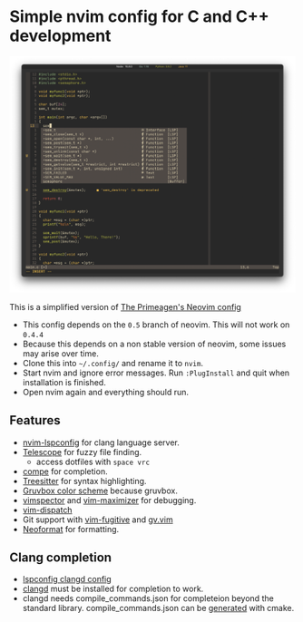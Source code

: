 # Simple nvim config for C and C++ development

![Screenshot](/c-example-screenshot.png)

This is a simplified version of [The Primeagen's Neovim config](https://github.com/awesome-streamers/awesome-streamerrc/tree/master/ThePrimeagen)

- This config depends on the `0.5` branch of neovim. This will not work on `0.4.4`
- Because this depends on a non stable version of neovim, some issues may arise over time.
- Clone this into `~/.config/` and rename it to `nvim`.
- Start nvim and ignore error messages. Run `:PlugInstall` and quit when installation is finished.
- Open nvim again and everything should run.

## Features

- [nvim-lspconfig](https://github.com/neovim/nvim-lspconfig) for clang language server.
- [Telescope](https://github.com/nvim-telescope/telescope.nvim) for fuzzy file finding.
  - access dotfiles with `space vrc`
- [compe](https://github.com/hrsh7th/nvim-compe) for completion.
- [Treesitter](https://github.com/nvim-treesitter/nvim-treesitter) for syntax highlighting.
- [Gruvbox color scheme](https://github.com/morhetz/gruvbox) because gruvbox.
- [vimspector](https://github.com/puremourning/vimspector) and [vim-maximizer](https://github.com/szw/vim-maximizer) for debugging.
- [vim-dispatch](https://github.com/tpope/vim-dispatch)
- Git support with [vim-fugitive](https://github.com/tpope/vim-fugitive) and [gv.vim](https://github.com/junegunn/gv.vim)
- [Neoformat](https://github.com/sbdchd/neoformat) for formatting.

## Clang completion

- [lspconfig clangd config](https://github.com/neovim/nvim-lspconfig/blob/master/CONFIG.md#clangd)
- [clangd](https://clangd.llvm.org/installation.html) must be installed for completion to work.
- clangd needs compile_commands.json for completeion beyond the standard library. compile_commands.json can be [generated](https://cmake.org/cmake/help/latest/variable/CMAKE_EXPORT_COMPILE_COMMANDS.html) with cmake.
